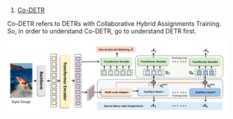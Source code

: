 

1. [Co-DETR](https://github.com/Sense-X/Co-DETR)

Co-DETR refers to DETRs with Collaborative Hybrid Assignments Training. So, in order to understand Co-DETR, go to understand DETR first.

![Alt text](images/fig1_codetr_framework.png)

